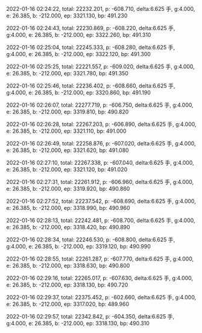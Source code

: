 2022-01-16 02:24:22, total: 22232.201, p: -608.710, delta:6.625 手, g:4.000, e: 26.385, b: -212.000, ep: 3321.130, bp: 491.230

2022-01-16 02:24:43, total: 22230.869, p: -608.220, delta:6.625 手, g:4.000, e: 26.385, b: -212.000, ep: 3322.260, bp: 491.310

2022-01-16 02:25:04, total: 22245.333, p: -608.280, delta:6.625 手, g:4.000, e: 26.385, b: -212.000, ep: 3322.120, bp: 491.300

2022-01-16 02:25:25, total: 22221.557, p: -609.020, delta:6.625 手, g:4.000, e: 26.385, b: -212.000, ep: 3321.780, bp: 491.350

2022-01-16 02:25:46, total: 22236.402, p: -608.660, delta:6.625 手, g:4.000, e: 26.385, b: -212.000, ep: 3320.860, bp: 491.190

2022-01-16 02:26:07, total: 22277.719, p: -606.750, delta:6.625 手, g:4.000, e: 26.385, b: -212.000, ep: 3319.810, bp: 490.820

2022-01-16 02:26:28, total: 22267.203, p: -606.890, delta:6.625 手, g:4.000, e: 26.385, b: -212.000, ep: 3321.110, bp: 491.000

2022-01-16 02:26:49, total: 22258.876, p: -607.020, delta:6.625 手, g:4.000, e: 26.385, b: -212.000, ep: 3321.620, bp: 491.080

2022-01-16 02:27:10, total: 22267.338, p: -607.040, delta:6.625 手, g:4.000, e: 26.385, b: -212.000, ep: 3321.120, bp: 491.020

2022-01-16 02:27:31, total: 22261.912, p: -606.960, delta:6.625 手, g:4.000, e: 26.385, b: -212.000, ep: 3319.920, bp: 490.860

2022-01-16 02:27:52, total: 22237.542, p: -608.690, delta:6.625 手, g:4.000, e: 26.385, b: -212.000, ep: 3318.990, bp: 490.960

2022-01-16 02:28:13, total: 22242.481, p: -608.700, delta:6.625 手, g:4.000, e: 26.385, b: -212.000, ep: 3318.420, bp: 490.890

2022-01-16 02:28:34, total: 22246.530, p: -608.800, delta:6.625 手, g:4.000, e: 26.385, b: -212.000, ep: 3319.120, bp: 490.990

2022-01-16 02:28:55, total: 22261.287, p: -607.770, delta:6.625 手, g:4.000, e: 26.385, b: -212.000, ep: 3318.630, bp: 490.800

2022-01-16 02:29:16, total: 22265.017, p: -607.630, delta:6.625 手, g:4.000, e: 26.385, b: -212.000, ep: 3318.130, bp: 490.720

2022-01-16 02:29:37, total: 22375.452, p: -602.660, delta:6.625 手, g:4.000, e: 26.385, b: -212.000, ep: 3317.020, bp: 489.960

2022-01-16 02:29:57, total: 22342.842, p: -604.350, delta:6.625 手, g:4.000, e: 26.385, b: -212.000, ep: 3318.130, bp: 490.310